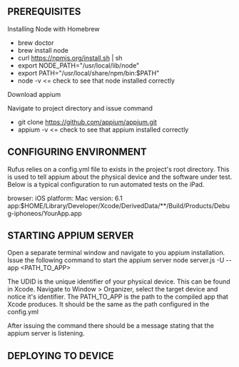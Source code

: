 PREREQUISITES 
--------------------------

Installing Node with Homebrew

- brew doctor
- brew install node
- curl https://npmjs.org/install.sh | sh
- export NODE_PATH="/usr/local/lib/node"
- export PATH="/usr/local/share/npm/bin:$PATH"
- node -v <= check to see that node installed correctly

Download appium

Navigate to project directory and issue command 
- git clone https://github.com/appium/appium.git
- appium -v <= check to see that appium installed correctly


CONFIGURING ENVIRONMENT 
--------------------------------------------

Rufus relies on a config.yml file to exists in the project's root directory. This is used to tell appium about the physical device and the software under test. Below is a typical configuration to run automated tests on the iPad.

browser: iOS
platform: Mac
version: 6.1
app:$HOME/Library/Developer/Xcode/DerivedData/**/Build/Products/Debug-iphoneos/YourApp.app 

STARTING APPIUM SERVER
-----------------------------------------
Open a separate terminal window and navigate to you appium installation.
Issue the following command to start the appium server
node server.js -U <UDID> --app <PATH_TO_APP>

The UDID is the unique identifier of your physical device. This can be found in Xcode. Navigate to Window > Organizer, select the target device and notice it's identifier. The PATH_TO_APP is the path to the compiled app that Xcode produces. It should be the same as the path configured in the config.yml

After issuing the command there should be a message stating that the appium server is listening. 

DEPLOYING TO DEVICE
----------------------------------








